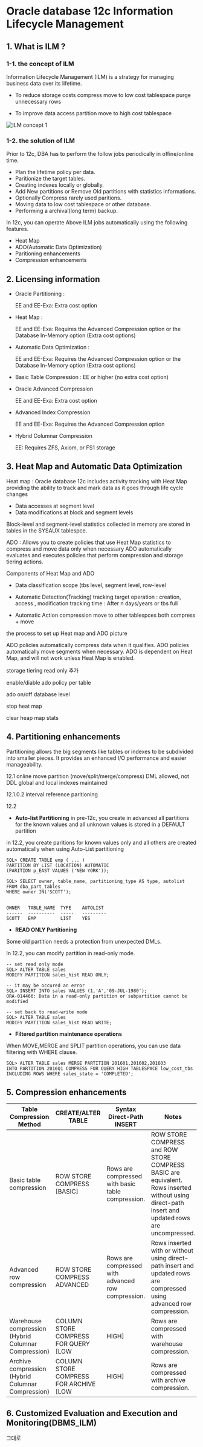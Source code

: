 # Oracle database 12c Information Lifecycle Management


## 1. What is ILM ?

### 1-1. the concept of ILM

Information Lifecycle Management (ILM) is a strategy for managing business data over its lifetime.


 - To reduce storage costs
    compress
    move to low cost tablespace
    purge unnecessary rows

 - To improve data access
    partition
    move to  high cost tablespace

![ILM concept 1](images/12c_ILM_img1.PNG)



### 1-2. the solution of ILM

Prior to 12c, DBA has to perform the follow jobs periodically in offine/online time.
 - Plan the lifetime policy per data.
 - Paritionize the target tables.
 - Creating indexes locally or globally.
 - Add New partitions or Remove Old partitions with statistics informations.
 - Optionally Compress rarely used paritions.
 - Moving data to low cost tablespace or other database.
 - Performing a archival(long term) backup.

In 12c, you can operate Above ILM jobs automatically using the following features.

 - Heat Map
 - ADO(Automatic Data Optimization)
 - Paritioning enhancements
 - Compression enhancements



## 2. Licensing information

 - Oracle Partitioning : 
 
    EE and EE-Exa: Extra cost option


 - Heat Map :

    EE and EE-Exa: Requires the Advanced Compression option or the Database In-Memory option (Extra cost options)


 - Automatic Data Optimization :

    EE and EE-Exa: Requires the Advanced Compression option or the Database In-Memory option (Extra cost options)


 - Basic Table Compression : EE or higher (no extra cost option)

 - Oracle Advanced Compression
    
    EE and EE-Exa: Extra cost option

 - Advanced Index Compression

    EE and EE-Exa: Requires the Advanced Compression option

 - Hybrid Columnar Compression

    EE: Requires ZFS, Axiom, or FS1 storage

## 3. Heat Map and Automatic Data Optimization

Heat map : Oracle database 12c includes activity tracking with Heat Map providing the ability to track and mark data as it goes through life cycle changes
 - Data accesses at segment level
 - Data modifications at block and segment levels

Block-level and segment-level statistics  collected in memory are stored in tables in the SYSAUX tablespce.

ADO : Allows you to create policies that use Heat Map statistics to compress and move data only when necessary 
ADO automatically evaluates and executes policies that perform compression and storage tiering actions.

Components of  Heat Map and ADO

 - Data classification
   scope  (tbs level, segment level, row-level
   
 - Automatic Detection(Tracking)
   tracking target operation :  creation, access , modification
   tracking time : After n days/years or tbs full


 - Automatic Action
   compression
   move to other tablespces
   both compress + move


the process to set up Heat map and ADO
picture

ADO policies automatically compress data when it qualifies.
ADO policies automatically move segments when necessary.
ADO is dependent on Heat Map, and will not work unless Heat Map is enabled.

storage tiering read only 추가

enable/diable ado policy per table

ado on/off  database level

stop heat map

clear  heap map stats



## 4. Partitioning enhancements

 Partitioning allows the big segments like tables or indexes to be subdivided into smaller pieces.
 It provides an enhanced I/O performance and easier manageability.
 



12.1
online move partition
(move/split/merge/compress)
DML allowed, not DDL
global and local indexes maintained

12.1.0.2
interval reference paritioning

12.2

 - **Auto-list Partitioning**
 in pre-12c, you create in advanced all partitions for the known values and all unknown values is stored in a DEFAULT partition


in 12.2, you create paritions for known values only and all others are created automatically when using Auto-List partitioning

```
SQL> CREATE TABLE emp ( ... )
PARTITION BY LIST (LOCATION) AUTOMATIC
(PARITION p_EAST VALUES ('NEW YORK'));

SQL> SELECT owner, table_name, partitioning_type AS type, autolist
FROM dba_part_tables
WHERE owner IN('SCOTT');


OWNER	TABLE_NAME	TYPE	AUTOLIST
------  ----------  -----   ---------
SCOTT	EMP	        LIST	YES
```

 - **READ ONLY Partitioning**

Some old partition needs a protection from unexpected DMLs.

In 12.2, you can modify partition in read-only mode.

```
-- set read only mode
SQL> ALTER TABLE sales
MODIFY PARTITION sales_hist READ ONLY;

-- it may be occured an error
SQL> INSERT INTO sales VALUES (1,'A','09-JUL-1980');
ORA-014466: Data in a read-only partition or subpartition cannot be modified

-- set back to read-write mode
SQL> ALTER TABLE sales
MODIFY PARTITION sales_hist READ WRITE;
```


 - **Filtered partition maintenance operations**
 

When MOVE,MERGE and SPLIT partition operations, you can use data filtering with WHERE clause.

```
SQL> ALTER TABLE sales MERGE PARTITION 201601,201602,201603
INTO PARTITION 2016Q1 COMPRESS FOR QUERY HIGH TABLESPACE low_cost_tbs
INCLUDING ROWS WHERE sales_state = 'COMPLETED';
```
 
## 5. Compression enhancements


|Table Compression Method|CREATE/ALTER TABLE|Syntax	Direct-Path INSERT|Notes|
|---------|---------|---------|---------|
|Basic table compression|ROW STORE COMPRESS [BASIC]|Rows are compressed with basic table compression.|ROW STORE COMPRESS and ROW STORE COMPRESS BASIC are equivalent. Rows inserted without using direct-path insert and updated rows are uncompressed.|
|Advanced row compression|ROW STORE COMPRESS ADVANCED|Rows are compressed with advanced row compression.|Rows inserted with or without using direct-path insert and updated rows are compressed using advanced row compression.|
|Warehouse compression (Hybrid Columnar Compression)|COLUMN STORE COMPRESS FOR QUERY [LOW|HIGH]|Rows are compressed with warehouse compression.|This compression method can result in high CPU overhead. Updated rows and rows inserted without using direct-path insert are stored in row format instead of column format, and thus have a lower compression level.|
|Archive compression (Hybrid Columnar Compression)|COLUMN STORE COMPRESS FOR ARCHIVE [LOW|HIGH]|Rows are compressed with archive compression.|This compression method can result in high CPU overhead.Updated rows and rows inserted without using direct-path insert are stored in row format instead of column format, and thus have a lower compression level.|


## 6. Customized Evaluation and Execution and Monitoring(DBMS_ILM)
그대로
